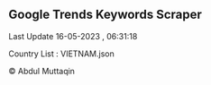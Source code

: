 

## Google Trends Keywords Scraper 
 
Last Update 16-05-2023 , 06:31:18

Country List :
VIETNAM.json



© Abdul Muttaqin 

